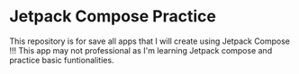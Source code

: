 # Jetpack Compose Practice

This repository is for save all apps that I will create using Jetpack Compose !!! This app may not professional as I'm learning Jetpack compose and practice basic funtionalities.
